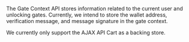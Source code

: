 The Gate Context API stores information related to the current user and unlocking gates. Currently, we intend to store the wallet address, verification message, and message signature in the gate context.

We currently only support the AJAX API Cart as a backing store.
